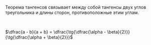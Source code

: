 Теорема тангенсов связывает между собой тангенсы двух углов треугольника и длины сторон, противоположные этим углам.

<Br>

$\dfrac{a - b}{a + b} = \dfrac{\tg{\dfrac{\alpha - \beta}{2}}}{\tg{\dfrac{\alpha + \beta}{2}}}$